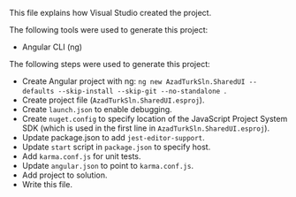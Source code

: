 This file explains how Visual Studio created the project.

The following tools were used to generate this project:
- Angular CLI (ng)

The following steps were used to generate this project:
- Create Angular project with ng: `ng new AzadTurkSln.SharedUI --defaults --skip-install --skip-git --no-standalone `.
- Create project file (`AzadTurkSln.SharedUI.esproj`).
- Create `launch.json` to enable debugging.
- Create `nuget.config` to specify location of the JavaScript Project System SDK (which is used in the first line in `AzadTurkSln.SharedUI.esproj`).
- Update package.json to add `jest-editor-support`.
- Update `start` script in `package.json` to specify host.
- Add `karma.conf.js` for unit tests.
- Update `angular.json` to point to `karma.conf.js`.
- Add project to solution.
- Write this file.
